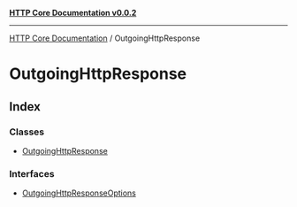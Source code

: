 [**HTTP Core Documentation v0.0.2**](../README.md)

***

[HTTP Core Documentation](../modules.md) / OutgoingHttpResponse

# OutgoingHttpResponse

## Index

### Classes

- [OutgoingHttpResponse](classes/OutgoingHttpResponse.md)

### Interfaces

- [OutgoingHttpResponseOptions](interfaces/OutgoingHttpResponseOptions.md)

